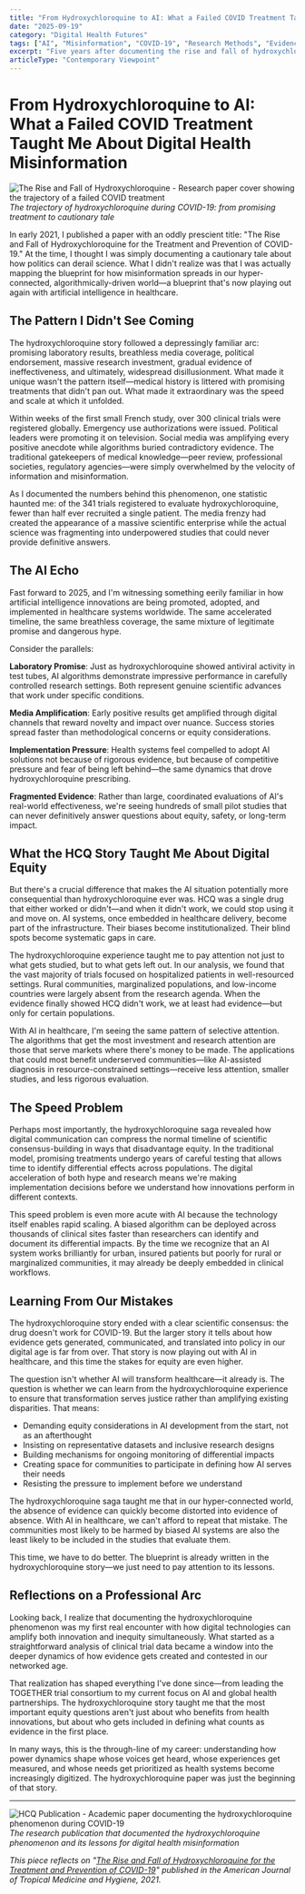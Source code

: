 ```yaml
---
title: "From Hydroxychloroquine to AI: What a Failed COVID Treatment Taught Me About Digital Health Misinformation"
date: "2025-09-19"
category: "Digital Health Futures"
tags: ["AI", "Misinformation", "COVID-19", "Research Methods", "Evidence-Based Medicine", "Digital Equity"]
excerpt: "Five years after documenting the rise and fall of hydroxychloroquine, I'm seeing the same dangerous patterns in how AI health innovations spread—and why the stakes for equity have never been higher."
articleType: "Contemporary Viewpoint"
---
```


# From Hydroxychloroquine to AI: What a Failed COVID Treatment Taught Me About Digital Health Misinformation

![The Rise and Fall of Hydroxychloroquine - Research paper cover showing the trajectory of a failed COVID treatment](/images/rise-and-fall-of-hcq.png)
*The trajectory of hydroxychloroquine during COVID-19: from promising treatment to cautionary tale*

In early 2021, I published a paper with an oddly prescient title: "The Rise and Fall of Hydroxychloroquine for the Treatment and Prevention of COVID-19." At the time, I thought I was simply documenting a cautionary tale about how politics can derail science. What I didn't realize was that I was actually mapping the blueprint for how misinformation spreads in our hyper-connected, algorithmically-driven world—a blueprint that's now playing out again with artificial intelligence in healthcare.

## The Pattern I Didn't See Coming

The hydroxychloroquine story followed a depressingly familiar arc: promising laboratory results, breathless media coverage, political endorsement, massive research investment, gradual evidence of ineffectiveness, and ultimately, widespread disillusionment. What made it unique wasn't the pattern itself—medical history is littered with promising treatments that didn't pan out. What made it extraordinary was the speed and scale at which it unfolded.

Within weeks of the first small French study, over 300 clinical trials were registered globally. Emergency use authorizations were issued. Political leaders were promoting it on television. Social media was amplifying every positive anecdote while algorithms buried contradictory evidence. The traditional gatekeepers of medical knowledge—peer review, professional societies, regulatory agencies—were simply overwhelmed by the velocity of information and misinformation.

As I documented the numbers behind this phenomenon, one statistic haunted me: of the 341 trials registered to evaluate hydroxychloroquine, fewer than half ever recruited a single patient. The media frenzy had created the appearance of a massive scientific enterprise while the actual science was fragmenting into underpowered studies that could never provide definitive answers.

## The AI Echo

Fast forward to 2025, and I'm witnessing something eerily familiar in how artificial intelligence innovations are being promoted, adopted, and implemented in healthcare systems worldwide. The same accelerated timeline, the same breathless coverage, the same mixture of legitimate promise and dangerous hype.

Consider the parallels:

**Laboratory Promise**: Just as hydroxychloroquine showed antiviral activity in test tubes, AI algorithms demonstrate impressive performance in carefully controlled research settings. Both represent genuine scientific advances that work under specific conditions.

**Media Amplification**: Early positive results get amplified through digital channels that reward novelty and impact over nuance. Success stories spread faster than methodological concerns or equity considerations.

**Implementation Pressure**: Health systems feel compelled to adopt AI solutions not because of rigorous evidence, but because of competitive pressure and fear of being left behind—the same dynamics that drove hydroxychloroquine prescribing.

**Fragmented Evidence**: Rather than large, coordinated evaluations of AI's real-world effectiveness, we're seeing hundreds of small pilot studies that can never definitively answer questions about equity, safety, or long-term impact.

## What the HCQ Story Taught Me About Digital Equity

But there's a crucial difference that makes the AI situation potentially more consequential than hydroxychloroquine ever was. HCQ was a single drug that either worked or didn't—and when it didn't work, we could stop using it and move on. AI systems, once embedded in healthcare delivery, become part of the infrastructure. Their biases become institutionalized. Their blind spots become systematic gaps in care.

The hydroxychloroquine experience taught me to pay attention not just to what gets studied, but to what gets left out. In our analysis, we found that the vast majority of trials focused on hospitalized patients in well-resourced settings. Rural communities, marginalized populations, and low-income countries were largely absent from the research agenda. When the evidence finally showed HCQ didn't work, we at least had evidence—but only for certain populations.

With AI in healthcare, I'm seeing the same pattern of selective attention. The algorithms that get the most investment and research attention are those that serve markets where there's money to be made. The applications that could most benefit underserved communities—like AI-assisted diagnosis in resource-constrained settings—receive less attention, smaller studies, and less rigorous evaluation.

## The Speed Problem

Perhaps most importantly, the hydroxychloroquine saga revealed how digital communication can compress the normal timeline of scientific consensus-building in ways that disadvantage equity. In the traditional model, promising treatments undergo years of careful testing that allows time to identify differential effects across populations. The digital acceleration of both hype and research means we're making implementation decisions before we understand how innovations perform in different contexts.

This speed problem is even more acute with AI because the technology itself enables rapid scaling. A biased algorithm can be deployed across thousands of clinical sites faster than researchers can identify and document its differential impacts. By the time we recognize that an AI system works brilliantly for urban, insured patients but poorly for rural or marginalized communities, it may already be deeply embedded in clinical workflows.

## Learning From Our Mistakes

The hydroxychloroquine story ended with a clear scientific consensus: the drug doesn't work for COVID-19. But the larger story it tells about how evidence gets generated, communicated, and translated into policy in our digital age is far from over. That story is now playing out with AI in healthcare, and this time the stakes for equity are even higher.

The question isn't whether AI will transform healthcare—it already is. The question is whether we can learn from the hydroxychloroquine experience to ensure that transformation serves justice rather than amplifying existing disparities. That means:

- Demanding equity considerations in AI development from the start, not as an afterthought
- Insisting on representative datasets and inclusive research designs
- Building mechanisms for ongoing monitoring of differential impacts
- Creating space for communities to participate in defining how AI serves their needs
- Resisting the pressure to implement before we understand

The hydroxychloroquine saga taught me that in our hyper-connected world, the absence of evidence can quickly become distorted into evidence of absence. With AI in healthcare, we can't afford to repeat that mistake. The communities most likely to be harmed by biased AI systems are also the least likely to be included in the studies that evaluate them.

This time, we have to do better. The blueprint is already written in the hydroxychloroquine story—we just need to pay attention to its lessons.

## Reflections on a Professional Arc

Looking back, I realize that documenting the hydroxychloroquine phenomenon was my first real encounter with how digital technologies can amplify both innovation and inequity simultaneously. What started as a straightforward analysis of clinical trial data became a window into the deeper dynamics of how evidence gets created and contested in our networked age.

That realization has shaped everything I've done since—from leading the TOGETHER trial consortium to my current focus on AI and global health partnerships. The hydroxychloroquine story taught me that the most important equity questions aren't just about who benefits from health innovations, but about who gets included in defining what counts as evidence in the first place.

In many ways, this is the through-line of my career: understanding how power dynamics shape whose voices get heard, whose experiences get measured, and whose needs get prioritized as health systems become increasingly digitized. The hydroxychloroquine paper was just the beginning of that story.

---

![HCQ Publication - Academic paper documenting the hydroxychloroquine phenomenon during COVID-19](/images/hcq-publication.png)
*The research publication that documented the hydroxychloroquine phenomenon and its lessons for digital health misinformation*

*This piece reflects on "[The Rise and Fall of Hydroxychloroquine for the Treatment and Prevention of COVID-19](https://doi.org/10.4269/ajtmh.20-1320)" published in the American Journal of Tropical Medicine and Hygiene, 2021.*

